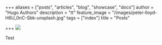 +++
aliases = ["posts", "articles", "blog", "showcase", "docs"]
author = "Hugo Authors"
description = "tt"
feature_image = "/images/peter-lloyd-H6U_0nC-Sbk-unsplash.jpg"
tags = ["index"]
title = "Posts"

+++
![](/images/kelly-sikkema-8RWZ93hLktI-unsplash.jpg)

Test